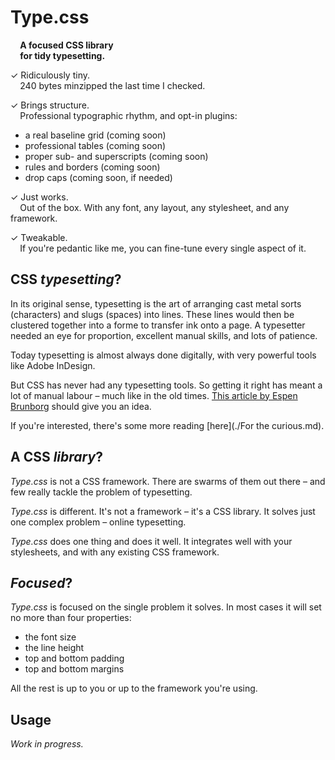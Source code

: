 Type.css
========

  **A focused CSS library**  
  **for tidy typesetting.**

✓ Ridiculously tiny.  
  240 bytes minzipped the last time I checked.

✓ Brings structure.  
  Professional typographic rhythm, and opt-in plugins:

* a real baseline grid (coming soon)
* professional tables (coming soon)
* proper sub- and superscripts (coming soon)
* rules and borders (coming soon)
* drop caps (coming soon, if needed)

✓ Just works.  
  Out of the box. With any font, any layout, any stylesheet, and any framework.

✓ Tweakable.  
  If you're pedantic like me, you can fine-tune every single aspect of it.




CSS *typesetting*?
------------------

In its original sense, typesetting is the art of arranging cast metal sorts (characters) and slugs (spaces) into lines. These lines would then be clustered together into a forme to transfer ink onto a page. A typesetter needed an eye for proportion, excellent manual skills, and lots of patience.

Today typesetting is almost always done digitally, with very powerful tools like Adobe InDesign.

But CSS has never had any typesetting tools. So getting it right has meant a lot of manual labour – much like in the old times. [This article by Espen Brunborg][1] should give you an idea.

If you're interested, there's some more reading [here](./For the curious.md).

[1]: http://www.smashingmagazine.com/2012/12/17/css-baseline-the-good-the-bad-and-the-ugly/  "CSS Baseline: The Good, The Bad And The Ugly"




A CSS *library*?
----------------

*Type.css* is not a CSS framework. There are swarms of them out there – and few really tackle the problem of typesetting.

*Type.css* is different. It's not a framework – it's a CSS library. It solves just one complex problem – online typesetting.

*Type.css* does one thing and does it well. It integrates well with your stylesheets, and with any existing CSS framework.




*Focused*?
--------

*Type.css* is focused on the single problem it solves. In most cases it will set no more than four properties:

* the font size
* the line height
* top and bottom padding
* top and bottom margins

All the rest is up to you or up to the framework you're using.




Usage
-----

_Work in progress._
